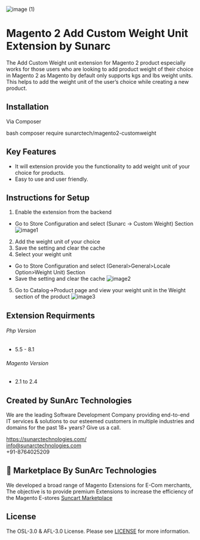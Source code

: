 ![image (1)](https://user-images.githubusercontent.com/45708520/179149944-700e7669-2d25-47a3-b38a-bbaed56d7aeb.png)

# Magento 2 Add Custom Weight Unit Extension by Sunarc
The Add Custom Weight unit extension for Magento 2 product especially works for those users who are looking to add product weight of their choice in Magento 2 as Magento by default only supports kgs and lbs weight units. This helps to add the weight unit of the user’s choice while creating a new product.

## Installation
Via Composer

bash
composer require sunarctech/magento2-customweight

## Key Features
- It will extension provide you the functionality to add weight unit of your choice for products. 
- Easy to use and user friendly.

## Instructions for Setup
1. Enable the extension from the backend
-  Go to Store Configuration and select (Sunarc -> Custom Weight) Section
![image1](https://user-images.githubusercontent.com/45708520/179150010-b2f82751-ceb6-40cf-b3c1-bdf3bd52bd60.png)
2. Add the weight unit of your choice
3. Save the setting and clear the cache
4. Select your weight unit
- Go to Store Configuration and select (General>General>Locale Option>Weight Unit) Section
- Save the setting and clear the cache
![image2](https://user-images.githubusercontent.com/45708520/179150109-d13bfaa5-a579-40a0-840d-088ca161c40d.png)
5. Go to Catalog->Product page and view your weight unit in the Weight section of the product
![image3](https://user-images.githubusercontent.com/45708520/179150190-d1f9ee96-5274-43b6-8807-1f686e369ad8.png)

## Extension Requirments
###### Php Version
- 5.5 - 8.1

###### Magento Version
- 2.1 to 2.4

## Created by SunArc Technologies
We are the leading Software Development Company providing end-to-end IT services & solutions to our esteemed customers in multiple industries and domains for the past 18+ years? Give us a call.

https://sunarctechnologies.com/ <br>
info@sunarctechnologies.com <br>
+91-8764025209

## 🛒 Marketplace By SunArc Technologies 
We developed a broad range of Magento Extensions for E-Com merchants, The objective is to provide premium Extensions to increase the efficiency of the Magento E-stores
[Suncart Marketplace](https://www.suncartstore.com/)

## License
The OSL-3.0 & AFL-3.0 License. Please see [LICENSE](LICENSE) for more information.


